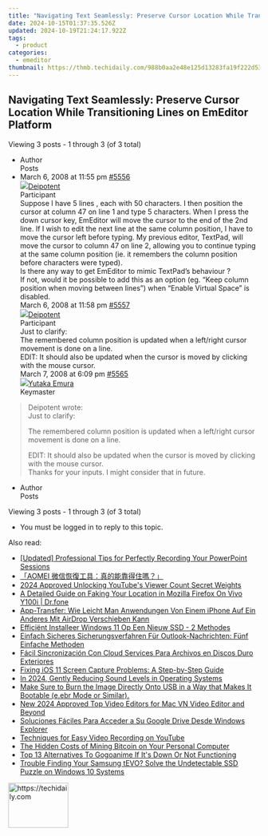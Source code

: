 ```yaml
---
title: "Navigating Text Seamlessly: Preserve Cursor Location While Transitioning Lines on EmEditor Platform"
date: 2024-10-15T01:37:35.526Z
updated: 2024-10-19T21:24:17.922Z
tags:
  - product
categories:
  - emeditor
thumbnail: https://thmb.techidaily.com/988b0aa2e48e125d13283fa19f222d53a696ba967b4ae3ee4ad76e4ed04670c1.jpg
---
```


## Navigating Text Seamlessly: Preserve Cursor Location While Transitioning Lines on EmEditor Platform

Viewing 3 posts - 1 through 3 (of 3 total)

* Author  
Posts
* March 6, 2008 at 11:55 pm [#5556](https://tools.techidaily.com/emeditor/products/)  
[![](https://secure.gravatar.com/avatar/c962eeb8483fd8ad7d82a003f8405439?s=80&d=identicon&r=g)Deipotent](https://www.emeditor.com/forums/users/deipotent/ "View Deipotent's profile")  
Participant  
Suppose I have 5 lines , each with 50 characters. I then position the cursor at column 47 on line 1 and type 5 characters. When I press the down cursor key, EmEditor will move the cursor to the end of the 2nd line. If I wish to edit the next line at the same column position, I have to move the cursor left before typing. My previous editor, TextPad, will move the cursor to column 47 on line 2, allowing you to continue typing at the same column position (ie. it remembers the column position before characters were typed).  
 Is there any way to get EmEditor to mimic TextPad’s behaviour ?  
 If not, would it be possible to add this as an option (eg. “Keep column position when moving between lines”) when “Enable Virtual Space” is disabled.  
March 6, 2008 at 11:58 pm [#5557](https://tools.techidaily.com/emeditor/products/)  
[![](https://secure.gravatar.com/avatar/c962eeb8483fd8ad7d82a003f8405439?s=80&d=identicon&r=g)Deipotent](https://www.emeditor.com/forums/users/deipotent/ "View Deipotent's profile")  
Participant  
Just to clarify:  
 The remembered column position is updated when a left/right cursor movement is done on a line.  
 EDIT: It should also be updated when the cursor is moved by clicking with the mouse cursor.  
March 7, 2008 at 6:09 pm [#5565](https://tools.techidaily.com/emeditor/products/)  
[![](https://secure.gravatar.com/avatar/a0a6377144ed3636f985d87303f65ed2?s=80&d=identicon&r=g)Yutaka Emura](https://www.emeditor.com/forums/users/yemura/ "View Yutaka Emura's profile")  
Keymaster  
> Deipotent wrote:  
> Just to clarify:  
>  
> The remembered column position is updated when a left/right cursor movement is done on a line.  
>  
> EDIT: It should also be updated when the cursor is moved by clicking with the mouse cursor.  
 Thanks for your inputs. I might consider that in future.
* Author  
Posts

Viewing 3 posts - 1 through 3 (of 3 total)

* You must be logged in to reply to this topic.

<ins class="adsbygoogle"
     style="display:block"
     data-ad-format="autorelaxed"
     data-ad-client="ca-pub-7571918770474297"
     data-ad-slot="1223367746"></ins>

<ins class="adsbygoogle"
     style="display:block"
     data-ad-client="ca-pub-7571918770474297"
     data-ad-slot="8358498916"
     data-ad-format="auto"
     data-full-width-responsive="true"></ins>

<span class="atpl-alsoreadstyle">Also read:</span>
<div><ul>
<li><a href="https://visual-screen-recording.techidaily.com/updated-professional-tips-for-perfectly-recording-your-powerpoint-sessions/"><u>[Updated] Professional Tips for Perfectly Recording Your PowerPoint Sessions</u></a></li>
<li><a href="https://win-extraordinary.techidaily.com/1728499333349-aomei/"><u>「AOMEI 微信恢復工具：真的能靠得住嗎？」</u></a></li>
<li><a href="https://youtube-web.techidaily.com/approved-unlocking-youtubes-viewer-count-secret-weights/"><u>2024 Approved Unlocking YouTube's Viewer Count Secret Weights</u></a></li>
<li><a href="https://location-fake.techidaily.com/a-detailed-guide-on-faking-your-location-in-mozilla-firefox-on-vivo-y100i-drfone-by-drfone-virtual-android/"><u>A Detailed Guide on Faking Your Location in Mozilla Firefox On Vivo Y100i | Dr.fone</u></a></li>
<li><a href="https://win-extraordinary.techidaily.com/app-transfer-wie-leicht-man-anwendungen-von-einem-iphone-auf-ein-anderes-mit-airdrop-verschieben-kann/"><u>App-Transfer: Wie Leicht Man Anwendungen Von Einem iPhone Auf Ein Anderes Mit AirDrop Verschieben Kann</u></a></li>
<li><a href="https://win-extraordinary.techidaily.com/efficient-installeer-windows-11-op-een-nieuw-ssd-2-methodes/"><u>Efficiënt Installeer Windows 11 Op Een Nieuw SSD - 2 Methodes</u></a></li>
<li><a href="https://win-extraordinary.techidaily.com/einfach-sicheres-sicherungsverfahren-fur-outlook-nachrichten-funf-einfache-methoden/"><u>Einfach Sicheres Sicherungsverfahren Für Outlook-Nachrichten: Fünf Einfache Methoden</u></a></li>
<li><a href="https://win-extraordinary.techidaily.com/facil-sincronizacion-con-cloud-services-para-archivos-en-discos-duro-exteriores/"><u>Fácil Sincronización Con Cloud Services Para Archivos en Discos Duro Exteriores</u></a></li>
<li><a href="https://fox-where.techidaily.com/fixing-ios-11-screen-capture-problems-a-step-by-step-guide/"><u>Fixing iOS 11 Screen Capture Problems: A Step-by-Step Guide</u></a></li>
<li><a href="https://some-techniques.techidaily.com/in-2024-gently-reducing-sound-levels-in-operating-systems/"><u>In 2024, Gently Reducing Sound Levels in Operating Systems</u></a></li>
<li><a href="https://win-extraordinary.techidaily.com/make-sure-to-burn-the-image-directly-onto-usb-in-a-way-that-makes-it-bootable-eebr-mode-or-similar/"><u>Make Sure to Burn the Image Directly Onto USB in a Way that Makes It Bootable (e.ebr Mode or Similar).</u></a></li>
<li><a href="https://smart-video-creator.techidaily.com/new-2024-approved-top-video-editors-for-mac-vn-video-editor-and-beyond/"><u>New 2024 Approved Top Video Editors for Mac VN Video Editor and Beyond</u></a></li>
<li><a href="https://win-extraordinary.techidaily.com/soluciones-faciles-para-acceder-a-su-google-drive-desde-windows-explorer/"><u>Soluciones Fáciles Para Acceder a Su Google Drive Desde Windows Explorer</u></a></li>
<li><a href="https://screen-capture.techidaily.com/techniques-for-easy-video-recording-on-youtube/"><u>Techniques for Easy Video Recording on YouTube</u></a></li>
<li><a href="https://some-tips.techidaily.com/the-hidden-costs-of-mining-bitcoin-on-your-personal-computer/"><u>The Hidden Costs of Mining Bitcoin on Your Personal Computer</u></a></li>
<li><a href="https://win-howtos.techidaily.com/top-13-alternatives-to-gogoanime-if-its-down-or-not-functioning/"><u>Top 13 Alternatives To Gogoanime If It's Down Or Not Functioning</u></a></li>
<li><a href="https://win-extraordinary.techidaily.com/trouble-finding-your-samsung-tevo-solve-the-undetectable-ssd-puzzle-on-windows-10-systems/"><u>Trouble Finding Your Samsung tEVO? Solve the Undetectable SSD Puzzle on Windows 10 Systems</u></a></li>
</ul></div>

<!-- affiliate ads begin -->
<a href="https://aligracehair.sjv.io/c/5597632/2135408/19272" target="_top" id="2135408">
  <img src="//a.impactradius-go.com/display-ad/19272-2135408" border="0" alt="https://techidaily.com" width="120" height="90"/>
</a>
<img height="0" width="0" src="https://aligracehair.sjv.io/i/5597632/2135408/19272" style="position:absolute;visibility:hidden;" border="0" />
<!-- affiliate ads end -->

